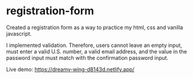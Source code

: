 # registration-form
Created a registration form as a way to practice my html, css and vanilla javascript. 

I implemented validation. Therefore, users cannot leave an empty input, must enter a valid U.S. number, a valid email address, and the value in the password input must match with the confirmation password input.  

Live demo:
https://dreamy-wing-d8143d.netlify.app/
